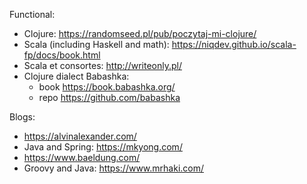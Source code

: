 Functional:
* Clojure: https://randomseed.pl/pub/poczytaj-mi-clojure/
* Scala (including Haskell and math): https://niqdev.github.io/scala-fp/docs/book.html
* Scala et consortes: http://writeonly.pl/
* Clojure dialect Babashka:
    - book https://book.babashka.org/
    - repo https://github.com/babashka

Blogs:
* https://alvinalexander.com/
* Java and Spring: https://mkyong.com/
* https://www.baeldung.com/
* Groovy and Java: https://www.mrhaki.com/